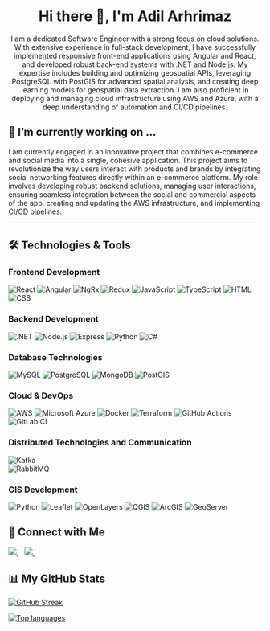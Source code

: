 <h1 align='center'> Hi there 👋, I'm Adil Arhrimaz</h1>

<!--
**adil-arhrimaz/adil-arhrimaz** is a ✨ _special_ ✨ repository because its `README.md` (this file) appears on your GitHub profile.
-->

<p align='center'>
I am a dedicated Software Engineer with a strong focus on cloud solutions. With extensive experience in full-stack development, I have successfully implemented responsive front-end applications using Angular and React, and developed robust back-end systems with .NET and Node.js. My expertise includes building and optimizing geospatial APIs, leveraging PostgreSQL with PostGIS for advanced spatial analysis, and creating deep learning models for geospatial data extraction. I am also proficient in deploying and managing cloud infrastructure using AWS and Azure, with a deep understanding of automation and CI/CD pipelines.
</p>

## 🔭 I’m currently working on ...
I am currently engaged in an innovative project that combines e-commerce and social media into a single, cohesive application. This project aims to revolutionize the way users interact with products and brands by integrating social networking features directly within an e-commerce platform. My role involves developing robust backend solutions, managing user interactions, ensuring seamless integration between the social and commercial aspects of the app, creating and updating the AWS infrastructure, and implementing CI/CD pipelines.

<hr>

## 🛠️ Technologies & Tools

### Frontend Development
![React](https://img.shields.io/badge/-React-61DAFB?logo=react&logoColor=white&style=for-the-badge)
![Angular](https://img.shields.io/badge/-Angular-DD0031?logo=angular&logoColor=white&style=for-the-badge)
![NgRx](https://img.shields.io/badge/-NgRx-a829c3?logo=ngrx&logoColor=white&style=for-the-badge)
![Redux](https://img.shields.io/badge/-Redux-764abc?logo=redux&logoColor=white&style=for-the-badge)
![JavaScript](https://img.shields.io/badge/-JavaScript-F7DF1E?logo=javascript&logoColor=white&style=for-the-badge)
![TypeScript](https://img.shields.io/badge/-TypeScript-007ACC?logo=typescript&logoColor=white&style=for-the-badge)
![HTML](https://img.shields.io/badge/-HTML-E34F26?logo=html5&logoColor=white&style=for-the-badge)
![CSS](https://img.shields.io/badge/-CSS-1572B6?logo=css3&logoColor=white&style=for-the-badge)

### Backend Development
![.NET](https://img.shields.io/badge/-.NET-512BD4?logo=.net&logoColor=white&style=for-the-badge)
![Node.js](https://img.shields.io/badge/-Node.js-339933?logo=node.js&logoColor=white&style=for-the-badge)
![Express](https://img.shields.io/badge/-Express-000000?logo=express&logoColor=white&style=for-the-badge)
![Python](https://img.shields.io/badge/-Python-3776AB?logo=python&logoColor=white&style=for-the-badge)
![C#](https://img.shields.io/badge/-C%23-239120?logo=c-sharp&logoColor=white&style=for-the-badge)

### Database Technologies
![MySQL](https://img.shields.io/badge/-MySQL-4479A1?logo=mysql&logoColor=white&style=for-the-badge)
![PostgreSQL](https://img.shields.io/badge/-PostgreSQL-336791?logo=postgresql&logoColor=white&style=for-the-badge)
![MongoDB](https://img.shields.io/badge/-MongoDB-47A248?logo=mongodb&logoColor=white&style=for-the-badge)
![PostGIS](https://img.shields.io/badge/-PostGIS-419F6A?logo=postgresql&logoColor=white&style=for-the-badge)

### Cloud & DevOps
![AWS](https://img.shields.io/badge/-AWS-232F3E?logo=amazon-aws&logoColor=white&style=for-the-badge)
![Microsoft Azure](https://img.shields.io/badge/-Microsoft%20Azure-0078D4?logo=microsoft-azure&logoColor=white&style=for-the-badge)
![Docker](https://img.shields.io/badge/-Docker-2496ED?logo=docker&logoColor=white&style=for-the-badge)
![Terraform](https://img.shields.io/badge/-Terraform-623CE4?logo=terraform&logoColor=white&style=for-the-badge)
![GitHub Actions](https://img.shields.io/badge/-GitHub%20Actions-2088FF?logo=github-actions&logoColor=white&style=for-the-badge)
![GitLab CI](https://img.shields.io/badge/-GitLab%20CI-FCA121?logo=gitlab&logoColor=white&style=for-the-badge)

### Distributed Technologies and Communication  
![Kafka](https://img.shields.io/badge/-Apache_Kafka-231F20?logo=apachekafka&logoColor=white&style=for-the-badge)  
![RabbitMQ](https://img.shields.io/badge/-rabbitmq-%23FF6600?style=flat&logo=rabbitmq&logoColor=white)  


### GIS Development
![Python](https://img.shields.io/badge/-Python-3776AB?logo=python&logoColor=white&style=for-the-badge)
![Leaflet](https://img.shields.io/badge/-Leaflet-199900?logo=leaflet&logoColor=white&style=for-the-badge)
![OpenLayers](https://img.shields.io/badge/-OpenLayers-1f6b75?logo=openlayers&logoColor=white&style=for-the-badge)
![QGIS](https://img.shields.io/badge/-QGIS-589632?logo=qgis&logoColor=white&style=for-the-badge)
![ArcGIS](https://img.shields.io/badge/-ArcGIS-0079C1?logo=arcgis&logoColor=white&style=for-the-badge)
![GeoServer](https://img.shields.io/badge/-GeoServer-6CAAD5?logo=geoserver&logoColor=white&style=for-the-badge)

## :link: Connect with Me

<a href="https://www.linkedin.com/in/adil-arhrimaz/">
  <img src="https://img.shields.io/badge/linkedin-%230077B5.svg?&style=for-the-badge&logo=linkedin&logoColor=white" />
</a>&nbsp;&nbsp;

<a href="mailto:adilarhrimaz@gmail.com">
  <img src="https://img.shields.io/badge/email me-%23D14836.svg?&style=for-the-badge&logo=gmail&logoColor=white" />
</a>&nbsp;&nbsp;

## 📊 My GitHub Stats

[![GitHub Streak](https://github-readme-streak-stats.herokuapp.com?user=adil-arhrimaz)](https://git.io/streak-stats)

[![Top languages](https://github-readme-stats.vercel.app/api/top-langs/?username=adil-arhrimaz&layout=compact)](https://github.com/anuraghazra/github-readme-stats)
